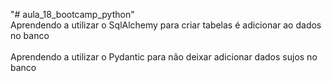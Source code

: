 "# aula_18_bootcamp_python" 
<br>Aprendendo a utilizar o SqlAlchemy para criar tabelas é adicionar ao dados no banco <br>
<br>Aprendendo a utilizar o Pydantic para não deixar adicionar dados sujos no banco <br>